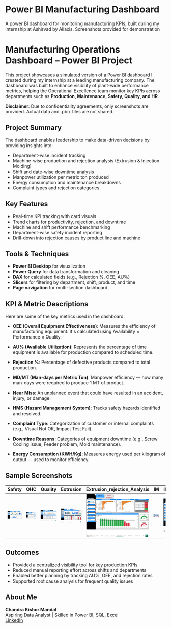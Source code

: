 # Power BI Manufacturing Dashboard
A power BI dashboard for monitoring manufacturing KPIs, built during my internship at Ashirvad by Aliaxis. Screenshots provided for demonstration

# Manufacturing Operations Dashboard – Power BI Project

This project showcases a simulated version of a Power BI dashboard I created during my internship at a leading manufacturing company. The dashboard was built to enhance visibility of plant-wide performance metrics, helping the Operational Excellence team monitor key KPIs across departments such as **Production, Maintenance, Safety, Quality, and HR**.

 **Disclaimer**: Due to confidentiality agreements, only screenshots are provided. Actual data and .pbix files are not shared.

## Project Summary

The dashboard enables leadership to make data-driven decisions by providing insights into:

- Department-wise incident tracking 
- Machine-wise production and rejection analysis (Extrusion & Injection Molding)
- Shift and date-wise downtime analysis
- Manpower utilization per metric ton produced
- Energy consumption and maintenance breakdowns
- Complaint types and rejection categories

## Key Features

- Real-time KPI tracking with card visuals
- Trend charts for productivity, rejection, and downtime
- Machine and shift performance benchmarking
- Department-wise safety incident reporting
- Drill-down into rejection causes by product line and machine

## Tools & Techniques

- **Power BI Desktop** for visualization
- **Power Query** for data transformation and cleaning
- **DAX** for calculated fields (e.g., Rejection %, OEE, AU%)
- **Slicers** for filtering by department, shift, product, and time
- **Page navigation** for multi-section dashboard


## KPI & Metric Descriptions

Here are some of the key metrics used in the dashboard:

- **OEE (Overall Equipment Effectiveness)**: Measures the efficiency of manufacturing equipment. It's calculated using Availability × Performance × Quality.

- **AU% (Available Utilization)**: Represents the percentage of time equipment is available for production compared to scheduled time.

- **Rejection %**: Percentage of defective products compared to total production.

- **MD/MT (Man-days per Metric Ton)**: Manpower efficiency — how many man-days were required to produce 1 MT of product.

- **Near Miss**: An unplanned event that could have resulted in an accident, injury, or damage.

- **HMS (Hazard Management System)**: Tracks safety hazards identified and resolved.

- **Complaint Type**: Categorization of customer or internal complaints (e.g., Visual Not OK, Impact Test Fail).

- **Downtime Reasons**: Categories of equipment downtime (e.g., Screw Cooling issue, Feeder problem, Mold maintenance).

- **Energy Consumption (KWH/Kg)**: Measures energy used per kilogram of output — used to monitor efficiency.

## Sample Screenshots

| Safety | OHC | Quality | Extrusion | Extrusion_rejection_Analysis | IM | IM_Rejection_Analysis | Maintenance | Manpower |
|--------|-----|---------|-----------|------------------------------|----|-----------------------|-------------|----------|
| ![Safety](Safety.png) | ![OHC](OHC.png) | ![Quality](Quality.png) |  ![Extrusion](Extrusion_production.png) | ![Extrusion_Rejection](Extrusion_Rejection_analysis.png) | ![IM](IM_Production.png) | ![IM_Rejection](IM_Rejection_Analysis.png) | ![Maintenance](Maintenance.png) | ![Manpower](Manpower.png) |


## Outcomes

- Provided a centralized visibility tool for key production KPIs
- Reduced manual reporting effort across shifts and departments
- Enabled better planning by tracking AU%, OEE, and rejection rates
- Supported root cause analysis for frequent quality issues

## About Me

**Chandra Kishor Mandal**  
Aspiring Data Analyst | Skilled in Power BI, SQL, Excel  
[LinkedIn](https://www.linkedin.com/in/chandrakishor06)

